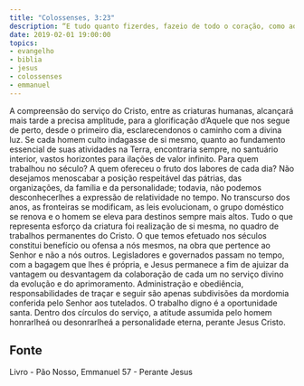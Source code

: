 ```yaml
---
title: "Colossenses, 3:23"
description: “E tudo quanto fizerdes, fazei­o de todo o coração, como ao Senhor, e não aos homens.” - Paulo
date: 2019-02-01 19:00:00
topics: 
- evangelho
- biblia
- jesus
- colossenses
- emmanuel
---
```


A compreensão do serviço do Cristo, entre as criaturas humanas, alcançará
mais tarde a precisa amplitude, para a glorificação d’Aquele que nos segue de perto,
desde o primeiro dia, esclarecendo­nos o caminho com a divina luz.
Se cada homem culto indagasse de si mesmo, quanto ao fundamento
essencial de suas atividades na Terra, encontraria sempre, no santuário interior,
vastos horizontes para ilações de valor infinito.
Para quem trabalhou no século?
A quem ofereceu o fruto dos labores de cada dia? Não desejamos
menoscabar a posição respeitável das pátrias, das organizações, da família e da
personalidade; todavia, não podemos desconhecer­lhes a expressão de relatividade
no tempo. No transcurso dos anos, as fronteiras se modificam, as leis evolucionam,
o grupo doméstico se renova e o homem se eleva para destinos sempre mais altos.
Tudo o que representa esforço da criatura foi realização de si mesma, no
quadro de trabalhos permanentes do Cristo. O que temos efetuado nos séculos
constitui benefício ou ofensa a nós mesmos, na obra que pertence ao Senhor e não a
nós outros.
Legisladores e governados passam no tempo, com a bagagem que lhes é
própria, e Jesus permanece a fim de ajuizar da vantagem ou desvantagem da
colaboração de cada um no serviço divino da evolução e do aprimoramento.
Administração e obediência, responsabilidades de traçar e seguir são apenas
subdivisões da mordomia conferida pelo Senhor aos tutelados.
O trabalho digno é a oportunidade santa. Dentro dos círculos do serviço, a
atitude assumida pelo homem honrar­lhe­á ou desonrar­lhe­á a personalidade eterna,
perante Jesus Cristo.




## Fonte
Livro - Pão Nosso, Emmanuel
57 - Perante Jesus
